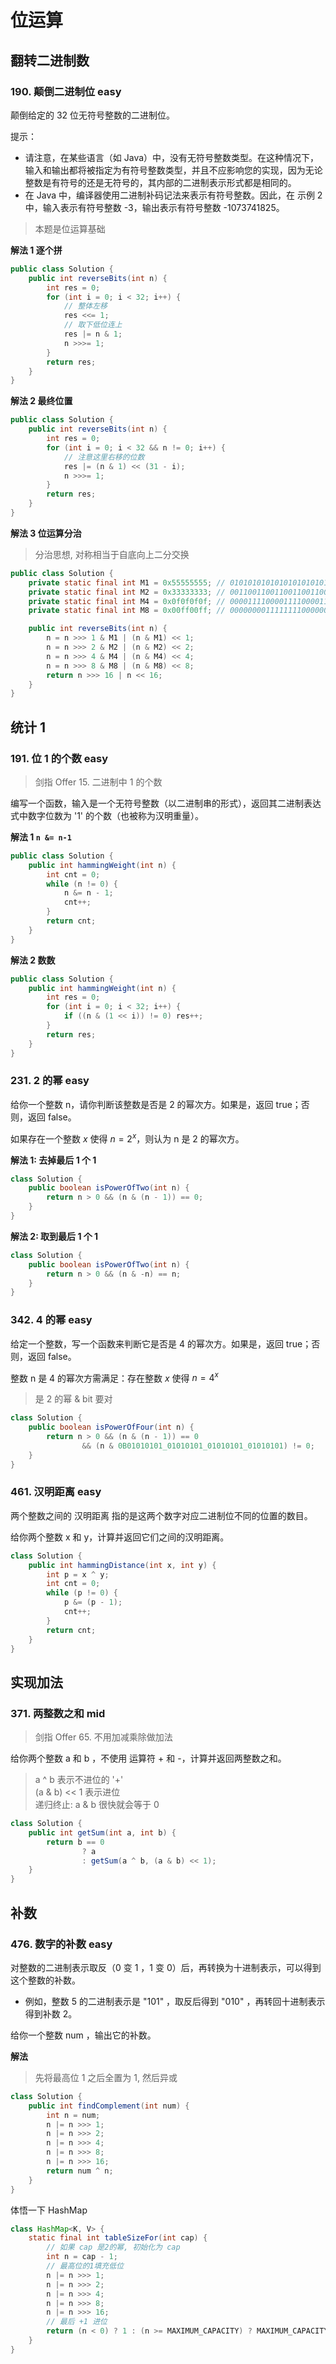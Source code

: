 # 位运算

## 翻转二进制数

### 190. 颠倒二进制位 easy

颠倒给定的 32 位无符号整数的二进制位。

提示：

-   请注意，在某些语言（如 Java）中，没有无符号整数类型。在这种情况下，输入和输出都将被指定为有符号整数类型，并且不应影响您的实现，因为无论整数是有符号的还是无符号的，其内部的二进制表示形式都是相同的。
-   在 Java 中，编译器使用二进制补码记法来表示有符号整数。因此，在 示例 2 中，输入表示有符号整数 -3，输出表示有符号整数 -1073741825。

> 本题是位运算基础

**解法 1 逐个拼**

```java
public class Solution {
    public int reverseBits(int n) {
        int res = 0;
        for (int i = 0; i < 32; i++) {
            // 整体左移
            res <<= 1;
            // 取下低位连上
            res |= n & 1;
            n >>>= 1;
        }
        return res;
    }
}
```

**解法 2 最终位置**

```java
public class Solution {
    public int reverseBits(int n) {
        int res = 0;
        for (int i = 0; i < 32 && n != 0; i++) {
            // 注意这里右移的位数
            res |= (n & 1) << (31 - i);
            n >>>= 1;
        }
        return res;
    }
}
```

**解法 3 位运算分治**

> 分治思想, 对称相当于自底向上二分交换

```java
public class Solution {
    private static final int M1 = 0x55555555; // 01010101010101010101010101010101
    private static final int M2 = 0x33333333; // 00110011001100110011001100110011
    private static final int M4 = 0x0f0f0f0f; // 00001111000011110000111100001111
    private static final int M8 = 0x00ff00ff; // 00000000111111110000000011111111

    public int reverseBits(int n) {
        n = n >>> 1 & M1 | (n & M1) << 1;
        n = n >>> 2 & M2 | (n & M2) << 2;
        n = n >>> 4 & M4 | (n & M4) << 4;
        n = n >>> 8 & M8 | (n & M8) << 8;
        return n >>> 16 | n << 16;
    }
}
```

## 统计 1

### 191. 位 1 的个数 easy

> 剑指 Offer 15. 二进制中 1 的个数

编写一个函数，输入是一个无符号整数（以二进制串的形式），返回其二进制表达式中数字位数为 '1' 的个数（也被称为汉明重量）。

**解法 1 `n &= n-1`**

```java
public class Solution {
    public int hammingWeight(int n) {
        int cnt = 0;
        while (n != 0) {
            n &= n - 1;
            cnt++;
        }
        return cnt;
    }
}
```

**解法 2 数数**

```java
public class Solution {
    public int hammingWeight(int n) {
        int res = 0;
        for (int i = 0; i < 32; i++) {
            if ((n & (1 << i)) != 0) res++;
        }
        return res;
    }
}
```

### 231. 2 的幂 easy

给你一个整数 n，请你判断该整数是否是 2 的幂次方。如果是，返回 true；否则，返回 false。

如果存在一个整数 $x$ 使得 $n = 2^x$，则认为 n 是 2 的幂次方。

**解法 1: 去掉最后 1 个 1**

```java
class Solution {
    public boolean isPowerOfTwo(int n) {
        return n > 0 && (n & (n - 1)) == 0;
    }
}
```

**解法 2: 取到最后 1 个 1**

```java
class Solution {
    public boolean isPowerOfTwo(int n) {
        return n > 0 && (n & -n) == n;
    }
}
```

### 342. 4 的幂 easy

给定一个整数，写一个函数来判断它是否是 4 的幂次方。如果是，返回 true；否则，返回 false。

整数 n 是 4 的幂次方需满足：存在整数 $x$ 使得 $n = 4^x$

> 是 2 的幂 & bit 要对

```java
class Solution {
    public boolean isPowerOfFour(int n) {
        return n > 0 && (n & (n - 1)) == 0
                && (n & 0B01010101_01010101_01010101_01010101) != 0;
    }
}
```

### 461. 汉明距离 easy

两个整数之间的 汉明距离 指的是这两个数字对应二进制位不同的位置的数目。

给你两个整数 x 和 y，计算并返回它们之间的汉明距离。

```java
class Solution {
    public int hammingDistance(int x, int y) {
        int p = x ^ y;
        int cnt = 0;
        while (p != 0) {
            p &= (p - 1);
            cnt++;
        }
        return cnt;
    }
}
```

## 实现加法

### 371. 两整数之和 mid

> 剑指 Offer 65. 不用加减乘除做加法

给你两个整数 a 和 b ，不使用 运算符 + 和 -，计算并返回两整数之和。

> a ^ b 表示不进位的 '+'  
> (a & b) << 1 表示进位  
> 递归终止: a & b 很快就会等于 0

```java
class Solution {
    public int getSum(int a, int b) {
        return b == 0
                ? a
                : getSum(a ^ b, (a & b) << 1);
    }
}
```

## 补数

### 476. 数字的补数 easy

对整数的二进制表示取反（0 变 1 ，1 变 0）后，再转换为十进制表示，可以得到这个整数的补数。

-   例如，整数 5 的二进制表示是 "101" ，取反后得到 "010" ，再转回十进制表示得到补数 2。

给你一个整数 num ，输出它的补数。

**解法**

> 先将最高位 1 之后全置为 1, 然后异或

```java
class Solution {
    public int findComplement(int num) {
        int n = num;
        n |= n >>> 1;
        n |= n >>> 2;
        n |= n >>> 4;
        n |= n >>> 8;
        n |= n >>> 16;
        return num ^ n;
    }
}
```

体悟一下 HashMap

```java
class HashMap<K, V> {
    static final int tableSizeFor(int cap) {
        // 如果 cap 是2的幂, 初始化为 cap
        int n = cap - 1;
        // 最高位的1填充低位
        n |= n >>> 1;
        n |= n >>> 2;
        n |= n >>> 4;
        n |= n >>> 8;
        n |= n >>> 16;
        // 最后 +1 进位
        return (n < 0) ? 1 : (n >= MAXIMUM_CAPACITY) ? MAXIMUM_CAPACITY : n + 1;
    }
}
```
